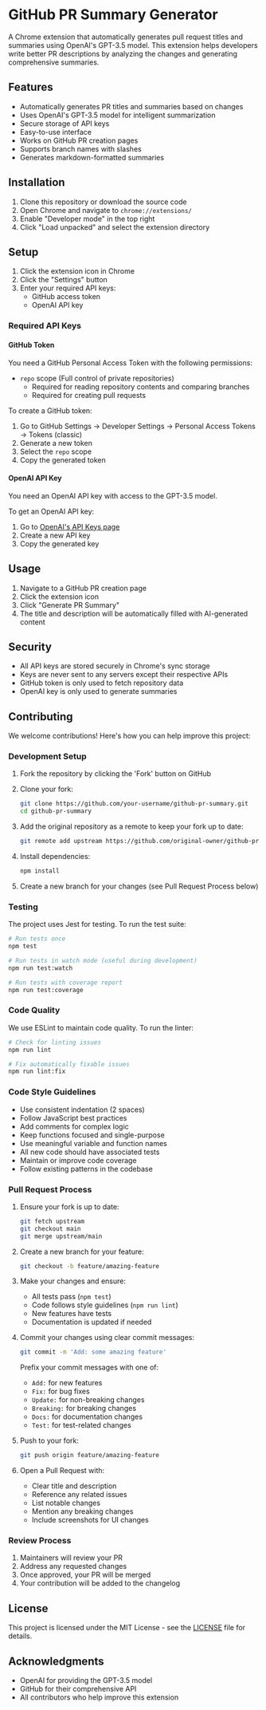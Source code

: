 # GitHub PR Summary Generator

A Chrome extension that automatically generates pull request titles and summaries using OpenAI's GPT-3.5 model. This extension helps developers write better PR descriptions by analyzing the changes and generating comprehensive summaries.

## Features

- Automatically generates PR titles and summaries based on changes
- Uses OpenAI's GPT-3.5 model for intelligent summarization
- Secure storage of API keys
- Easy-to-use interface
- Works on GitHub PR creation pages
- Supports branch names with slashes
- Generates markdown-formatted summaries

## Installation

1. Clone this repository or download the source code
2. Open Chrome and navigate to `chrome://extensions/`
3. Enable "Developer mode" in the top right
4. Click "Load unpacked" and select the extension directory

## Setup

1. Click the extension icon in Chrome
2. Click the "Settings" button
3. Enter your required API keys:
   - GitHub access token
   - OpenAI API key

### Required API Keys

#### GitHub Token
You need a GitHub Personal Access Token with the following permissions:
- `repo` scope (Full control of private repositories)
  - Required for reading repository contents and comparing branches
  - Required for creating pull requests

To create a GitHub token:
1. Go to GitHub Settings → Developer Settings → Personal Access Tokens → Tokens (classic)
2. Generate a new token
3. Select the `repo` scope
4. Copy the generated token

#### OpenAI API Key
You need an OpenAI API key with access to the GPT-3.5 model.

To get an OpenAI API key:
1. Go to [OpenAI's API Keys page](https://platform.openai.com/api-keys)
2. Create a new API key
3. Copy the generated key

## Usage

1. Navigate to a GitHub PR creation page
2. Click the extension icon
3. Click "Generate PR Summary"
4. The title and description will be automatically filled with AI-generated content

## Security

- All API keys are stored securely in Chrome's sync storage
- Keys are never sent to any servers except their respective APIs
- GitHub token is only used to fetch repository data
- OpenAI key is only used to generate summaries

## Contributing

We welcome contributions! Here's how you can help improve this project:

### Development Setup

1. Fork the repository by clicking the 'Fork' button on GitHub

2. Clone your fork:
   ```bash
   git clone https://github.com/your-username/github-pr-summary.git
   cd github-pr-summary
   ```

3. Add the original repository as a remote to keep your fork up to date:
   ```bash
   git remote add upstream https://github.com/original-owner/github-pr-summary.git
   ```

4. Install dependencies:
   ```bash
   npm install
   ```

5. Create a new branch for your changes (see Pull Request Process below)

### Testing

The project uses Jest for testing. To run the test suite:

```bash
# Run tests once
npm test

# Run tests in watch mode (useful during development)
npm run test:watch

# Run tests with coverage report
npm run test:coverage
```

### Code Quality

We use ESLint to maintain code quality. To run the linter:

```bash
# Check for linting issues
npm run lint

# Fix automatically fixable issues
npm run lint:fix
```

### Code Style Guidelines

- Use consistent indentation (2 spaces)
- Follow JavaScript best practices
- Add comments for complex logic
- Keep functions focused and single-purpose
- Use meaningful variable and function names
- All new code should have associated tests
- Maintain or improve code coverage
- Follow existing patterns in the codebase

### Pull Request Process

1. Ensure your fork is up to date:
   ```bash
   git fetch upstream
   git checkout main
   git merge upstream/main
   ```

2. Create a new branch for your feature:
   ```bash
   git checkout -b feature/amazing-feature
   ```

3. Make your changes and ensure:
   - All tests pass (`npm test`)
   - Code follows style guidelines (`npm run lint`)
   - New features have tests
   - Documentation is updated if needed

4. Commit your changes using clear commit messages:
   ```bash
   git commit -m 'Add: some amazing feature'
   ```
   
   Prefix your commit messages with one of:
   - `Add:` for new features
   - `Fix:` for bug fixes
   - `Update:` for non-breaking changes
   - `Breaking:` for breaking changes
   - `Docs:` for documentation changes
   - `Test:` for test-related changes

5. Push to your fork:
   ```bash
   git push origin feature/amazing-feature
   ```

6. Open a Pull Request with:
   - Clear title and description
   - Reference any related issues
   - List notable changes
   - Mention any breaking changes
   - Include screenshots for UI changes

### Review Process

1. Maintainers will review your PR
2. Address any requested changes
3. Once approved, your PR will be merged
4. Your contribution will be added to the changelog

## License

This project is licensed under the MIT License - see the [LICENSE](LICENSE) file for details.

## Acknowledgments

- OpenAI for providing the GPT-3.5 model
- GitHub for their comprehensive API
- All contributors who help improve this extension 
